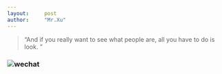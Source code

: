 ```yaml
---
layout:     post
author:     "Mr.Xu"
---
```


> “And if you really want to see what people are, all you have to do is look. ”



### ![wechat](H:\develop\temp\Blog\img\vincent.jpg)

 